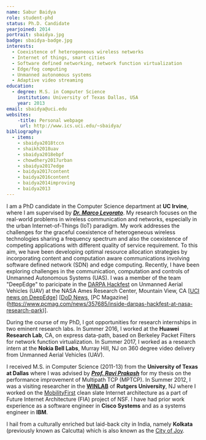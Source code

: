 ```yaml
---
name: Sabur Baidya
role: student-phd
status: Ph.D. Candidate 
yearjoined: 2014
portrait: sbaidya.jpg
badge: sbaidya-badge.jpg
interests:
  - Coexistence of heterogeneous wireless networks
  - Internet of things, smart cities
  - Software defined networking, network function virtualization
  - Edge/fog computing
  - Unmanned autonomous systems
  - Adaptive video streaming
education:
  - degree: M.S. in Computer Science
    institution: University of Texas Dallas, USA
    year: 2013
email: sbaidya@uci.edu
websites: 
    -title: Personal webpage
     url: http://www.ics.uci.edu/~sbaidya/
bibliography:
  - items:
    - sbaidya2018tccn
    - shaikh2018uav
    - sbaidya2018ebpf
    - chowdhery2017urban
    - sbaidya2017edge
    - baidya2017content
    - baidya2016content
    - baidya2014improving
    - baidya2013
---
```


I am a PhD candidate in the Computer Science department at **UC Irvine**, where I am supervised 
by [__*Dr. Marco Levorato*__](https://www.ics.uci.edu/~mlevorat/). My research focuses on the real-world problems in wireless communication and networks, especially in the urban Internet-of-Things (IoT) paradigm. My work addresses the challenges for the graceful coexistence of heterogeneous wireless technologies sharing a frequency spectrum and also the coexistence of competing applications with different quality of service requirement. To this aim, we have been developing optimal resource allocation strategies by incorporating content and computation aware communications involving software defined network (SDN) and edge computing. Recently, I have been exploring challenges in the communication, computation and controls of Unmanned Autonomous Systems (UAS). I was a member of the team "DeepEdge" to paricipate in the [DARPA Hackfest](https://darpahackfest.com/) on Unmanned Aerial Vehicles (UAV) at the NASA Ames Research Center, Mountain View, CA [[UCI news on DeepEdge](https://www.ics.uci.edu/community/news/view_news?id=1263)] [[DoD News](http://science.dodlive.mil/2017/11/22/darpa-puts-techies-to-the-test-at-bay-area-hackfest/), [PC Magazine] (https://www.pcmag.com/news/357685/inside-darpas-hackfest-at-nasa-research-park)]. 

During the course of my PhD, I got opportunities for research internships in two eminent research labs. In Summer 2016, I worked at the **Huawei Research Lab**, CA, on express data-path, based on Berkeley Packet Filters for network function virtualization. In Summer 2017, I worked as a research intern at the **Nokia Bell Labs**, Murray Hill, NJ on 360 degree video delivery from Unmanned Aerial Vehicles (UAV).

I received M.S. in Computer Science (2011-13) from the **University of Texas at Dallas** where I was advised by 
[__*Prof. Ravi Prakash*__](https://www.utdallas.edu/~ravip/) for my thesis on the performance improvement of Multipath TCP (MPTCP). In Summer 2012, I was a visiting researcher in the [__WINLAB__](http://winlab.rutgers.edu/) of **Rutgers University**, NJ where I worked on the [MobilityFirst](http://mobilityfirst.winlab.rutgers.edu/) clean slate Internet architecture as a part of Future Internet Architecture (FIA) project of NSF. I have had prior work experience as a software engineer in **Cisco Systems** and as a systems engineer in **IBM**.

I hail from a culturally enriched but laid-back city in India, namely **Kolkata** (previously known as Calcutta) which is also known as the [City of Joy](https://en.wikipedia.org/wiki/City_of_Joy).


